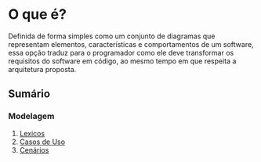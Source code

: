 # O que é?

Definida de forma simples como um conjunto de diagramas que representam elementos, características e comportamentos de um software, essa opção traduz para o programador como ele deve transformar os requisitos do software em código, ao mesmo tempo em que respeita a arquitetura proposta.

## Sumário

### Modelagem

1.  [Lexicos](Modelagem/Lexicos.md)
2.  [Casos de Uso](Modelagem/UserCases.md)
3.  [Cenários](Modelagem/Cenarios.md)
